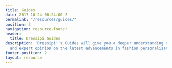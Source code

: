 ```yaml
---
title: Guides
date: 2017-10-24 08:24:00 Z
permalink: "/resources/guides/"
position: 3
navigation: resource-footer
header:
  title: Dressipi Guides
description: 'Dressipi''s Guides will give you a deeper understanding of Dressipi
  and expert opinion on the latest advancements in fashion personalisation. '
footer-position: 2
layout: resource
---
```


